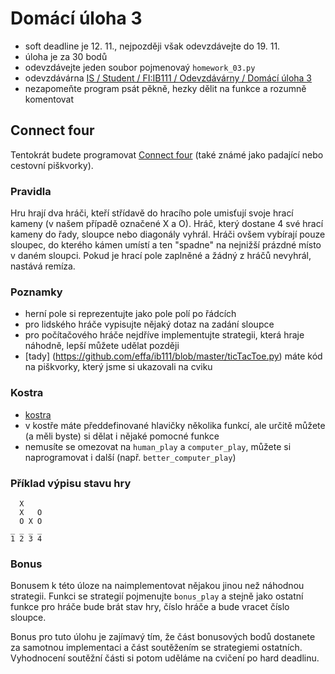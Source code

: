 # Domácí úloha 3
* soft deadline je 12. 11., nejpozději však odevzdávejte do 19. 11.
* úloha je za 30 bodů
* odevzdávejte jeden soubor pojmenovaý `homework_03.py`
* odevzdávárna [IS / Student / FI:IB111 / Odevzdávárny / Domácí úloha 3](https://is.muni.cz/auth/el/1433/podzim2017/IB111/ode/s03/ode_hw3/)
* nezapomeňte program psát pěkně, hezky dělit na funkce a rozumně komentovat

## Connect four
Tentokrát budete programovat [Connect four](https://cs.wikipedia.org/wiki/Cestovní_piškvorky) (také známé jako padající nebo cestovní piškvorky).

### Pravidla
Hru hrají dva hráči, kteří střídavě do hracího pole umisťují svoje hrací kameny (v našem případě označené X a O). Hráč, který dostane 4 své hrací kameny do řady, sloupce nebo diagonály vyhrál. Hráči ovšem vybírají pouze sloupec, do kterého kámen umístí a ten "spadne" na nejnižší prázdné místo v daném sloupci. Pokud je hrací pole zaplněné a žádný z hráčů nevyhrál, nastává remíza.

### Poznamky
* herní pole si reprezentujte jako pole polí po řádcích
* pro lidského hráče vypisujte nějaký dotaz na zadání sloupce
* pro počítačového hráče nejdříve implementujte strategii, která hraje náhodně, lepší můžete udělat později
* [tady] (https://github.com/effa/ib111/blob/master/ticTacToe.py) máte kód na piškvorky, který jsme si ukazovali na cviku

### Kostra
* [kostra](homework_03.py)
* v kostře máte předdefinované hlavičky několika funkcí, ale určitě můžete (a měli byste) si dělat i nějaké pomocné funkce
* nemusíte se omezovat na `human_play` a `computer_play`, můžete si naprogramovat i další (např. `better_computer_play`)

### Příklad výpisu stavu hry
```
  X
  X   O
  O X O
_ _ _ _
1 2 3 4
```

### Bonus
Bonusem k této úloze na naimplementovat nějakou jinou než náhodnou strategii. Funkci se strategií pojmenujte `bonus_play` a stejně jako ostatní funkce pro hráče bude brát stav hry, číslo hráče a bude vracet číslo sloupce.

Bonus pro tuto úlohu je zajímavý tím, že část bonusových bodů dostanete za samotnou implementaci a část soutěžením se strategiemi ostatních. Vyhodnocení soutěžní části si potom uděláme na cvičení po hard deadlinu.
